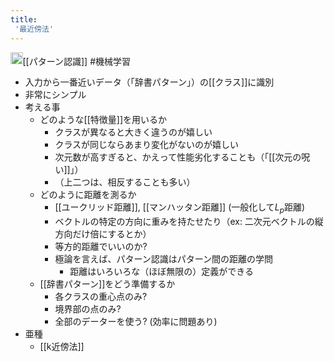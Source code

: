 ```yaml
---
title:
 '最近傍法'
---
```


<img src='https://scrapbox.io/api/pages/blu3mo-public/情報科学の達人/icon' alt='情報科学の達人.icon' height="19.5"/>[[パターン認識]] #機械学習
- 入力から一番近いデータ（「辞書パターン」）の[[クラス]]に識別
- 非常にシンプル
- 考える事
    - どのような[[特徴量]]を用いるか
        - クラスが異なると大きく違うのが嬉しい
        - クラスが同じならあまり変化がないのが嬉しい
        - 次元数が高すぎると、かえって性能劣化することも（「[[次元の呪い]]」）
        - （上二つは、相反することも多い）
    - どのように距離を測るか
        - [[ユークリッド距離]], [[マンハッタン距離]] (一般化して$L_p$距離)
        - ベクトルの特定の方向に重みを持たせたり（ex: 二次元ベクトルの縦方向だけ倍にするとか）
        - 等方的距離でいいのか?
        - 極論を言えば、パターン認識はパターン間の距離の学問
            - 距離はいろいろな（ほぼ無限の）定義ができる
    - [[辞書パターン]]をどう準備するか
        - 各クラスの重心点のみ?
        - 境界部の点のみ?
        - 全部のデーターを使う? (効率に問題あり)
- 亜種
    - [[k近傍法]]